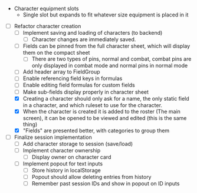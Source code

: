 * Character equipment slots
  * Single slot but expands to fit whatever size equipment is placed in it

* [ ] Refactor character creation
  * [ ] Implement saving and loading of characters (to backend)
    * [ ] Character changes are immediately saved.
  * [ ] Fields can be pinned from the full character sheet, which will display them on the compact sheet
    * [ ] There are two types of pins, normal and combat, combat pins are only displayed in combat mode and normal pins in normal mode
  * [ ] Add header array to FieldGroup
  * [ ] Enable referencing field keys in formulas
  * [ ] Enable editing field formulas for custom fields
  * [ ] Make sub-fields display properly in character sheet
  * [x] Creating a character should only ask for a name, the only static field in a character, and which ruleset to use for the character.
  * [x] When the character is created it is added to the roster (The main screen), it can be opened to be viewed and edited (this is the same thing)
  * [x] "Fields" are presented better, with categories to group them

* [ ] Finalize session implementation
  * [ ] Add character storage to session (save/load)
  * [ ] Implement character ownership
    * [ ] Display owner on character card
  * [ ] Implement popout for text inputs
    * [ ] Store history in localStorage
    * [ ] Popout should allow deleting entries from history
    * [ ] Remember past session IDs and show in popout on ID inputs